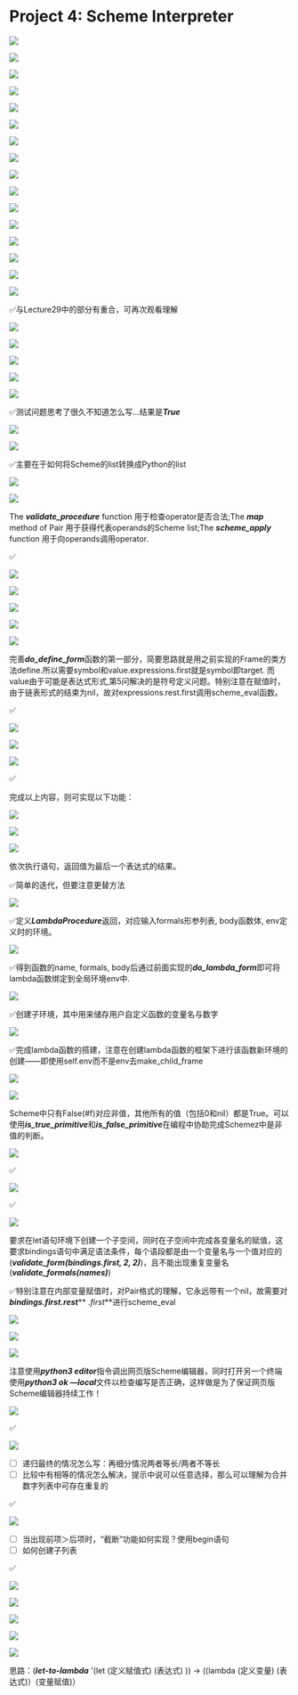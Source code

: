 # Project 4: Scheme Interpreter

![](image/1678692741650_U8oeBMlcQ5.png)

![](image/1678695017588_Xua1eMAlW2.png)

![](image/1678695185827_fkBqDhLxX8.png)

![](image/1678695307604_eBb7nlFCKD.png)

![](image/1678695674463_etWpNxRhOg.png)

![](image/1678695870641_JydVxsaTN3.png)

![](image/image_3UrtOxgUOx.png)

![](image/1678696228976_Rq9vhCLOyr.png)

![](image/1678696473074_IskNRmt3Qj.png)

![](image/1678696526571_xsSehCazHV.png)

![](image/1678707122715_6c4Qx0o1CO.png)

![](image/1678696643140_KfFi9Jd7cT.png)

![](image/image_hXASo8AOF1.png)

![](image/1678697083118_fa4qcDz7il.png)

![](image/1678697250027_K_2HKjnnPQ.png)

![](image/1678781816214_kbMtu0x3jg.png)

✅与Lecture29中的部分有重合，可再次观看理解

![](image/1678775554061_1tF8yjGYtr.png)

![](image/1678707273801_Eg8SLH2Qtf.png)

![](image/1678775784363_B7i9Kx2y3D.png)

![](image/1678776284887_oGmR6P6117.png)

![](image/1678781797706_qB5IFxCVSG.png)

✅测试问题思考了很久不知道怎么写…结果是***True***

![](image/CX}A93]6RLP]G\$\~8JQ0E7AG_ZygMrkQ0aV.jpg)

![](image/1678780152155_Vpvd0pQ4xK.png)

✅主要在于如何将Scheme的list转换成Python的list

![](image/1678781762451_P4J5bHb4T7.png)

![](image/1678781881050_ybmlSA5r5_.png)

The ***validate\_procedure*** function 用于检查operator是否合法;The ***map*** method of Pair 用于获得代表operands的Scheme list;The ***scheme\_apply*** function 用于向operands调用operator.

✅

![](image/1678782633217_MQgH9B636i.png)

![](image/1678782843811_F_H79VInsD.png)

![](image/1678782930978_X6T9goK0kd.png)

![](image/1678783002348_lEJSUFITb-.png)

![](image/1678783079636_YxwFOhubna.png)

完善***do\_define\_form***函数的第一部分，简要思路就是用之前实现的Frame的类方法define.所以需要symbol和value.expressions.first就是symbol即target. 而value由于可能是表达式形式,第5问解决的是符号定义问题。特别注意在赋值时，由于链表形式的结束为nil，故对expressions.rest.first调用scheme\_eval函数。

✅

![](image/1678784189925_B5LaV8FlIZ.png)

![](image/1678784268289_ffAXsJhwIs.png)

![](image/1678784439859_1I9_QcEnEW.png)

✅

完成以上内容，则可实现以下功能：

![](image/1678786281767_HJFwxfrlLI.png)

![](image/1678789888751_3-MCexwSb1.png)

![](image/1678790135138_0XaaVwuJfq.png)

依次执行语句，返回值为最后一个表达式的结果。

✅简单的迭代，但要注意更替方法

![](image/1678792500982_MpPAeLrD88.png)

✅定义***LambdaProcedure***返回，对应输入formals形参列表, body函数体, env定义时的环境。

![](image/image_B7sIjXs9XF.png)

✅得到函数的name, formals, body后通过前面实现的***do\_lambda\_form***即可将lambda函数绑定到全局环境env中.

![](image/1678803789368_13gqTcNXwP.png)

✅创建子环境，其中用来储存用户自定义函数的变量名与数字

![](image/1678804714546_J4wU0d6dST.png)

✅完成lambda函数的搭建，注意在创建lambda函数的框架下进行该函数新环境的创建——即使用self.env而不是env去make\_child\_frame

![](image/1678805851137_nwROPYoGOb.png)

![](image/1678843370069_GwZ2aBksTv.png)

Scheme中只有False(#f)对应非值，其他所有的值（包括0和nil）都是True。可以使用***is\_true\_primitive***和***is\_false\_primitive***在编程中协助完成Schemez中是非值的判断。

![](image/image_5drBkR5yBU.png)

✅

![](image/1678846655435_2Z6a_ylKMr.png)

&#x20;✅

![](image/image_BWBZ1sXiY2.png)

要求在let语句环境下创建一个子空间，同时在子空间中完成各变量名的赋值，这要求bindings语句中满足语法条件，每个语段都是由一个变量名与一个值对应的(***validate\_form(bindings.first, 2, 2)***)，且不能出现重复变量名(***validate\_formals(names)***)

&#x20;✅特别注意在内部变量赋值时，对Pair格式的理解，它永远带有一个nil，故需要对***bindings.first.rest***\*\* *.first*\*\*进行scheme\_eval

![](image/image_JzvZlZvd7y.png)

![](image/1678859773912_yFw8mifyH_.png)

![](image/1678859843245_SSyehJQws8.png)

注意使用***python3 editor***指令调出网页版Scheme编辑器，同时打开另一个终端使用***python3 ok —local***文件以检查编写是否正确，这样做是为了保证网页版Scheme编辑器持续工作！

![](image/1678859880629_glqGCP4pmJ.png)

✅

![](image/image__5d2ZJGKsv.png)

-   [ ] 递归最终的情况怎么写：再细分情况两者等长/两者不等长
-   [ ] 比较中有相等的情况怎么解决，提示中说可以任意选择，那么可以理解为合并数字列表中可存在重复的

✅

![](image/1678862926133_lvzqxwoJ9O.png)

-   [ ] 当出现前项＞后项时，“截断”功能如何实现？使用begin语句
-   [ ] 如何创建子列表

✅

![](image/1678865036251_RBRrzpEMGx.png)

![](image/1678865118130_Uszii4im5Y.png)

![](image/1678865202694__-eWNKfD_k.png)

![](image/image_bMCIBQhf2t.png)

![](image/1678875585615_RWT6iuTNPg.png)

思路：(***let-to-lambda*** '(let (定义赋值式) (表达式) )) → ((lambda (定义变量) (表达式)）(变量赋值)）
